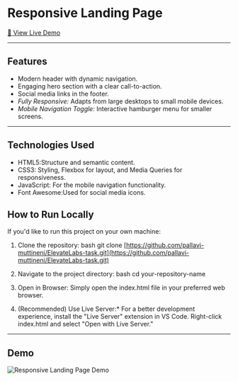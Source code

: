 # Responsive Landing Page

[🚀 View Live Demo](https://pallavi-muttineni.github.io/ElevateLabs-task/)

---

## Features
* Modern header with dynamic navigation.
* Engaging hero section with a clear call-to-action.
* Social media links in the footer.
* *Fully Responsive:* Adapts from large desktops to small mobile devices.
* *Mobile Navigation Toggle:* Interactive hamburger menu for smaller screens.

---

## Technologies Used
* HTML5:Structure and semantic content.
* CSS3: Styling, Flexbox for layout, and Media Queries for responsiveness.
* JavaScript: For the mobile navigation functionality.
* Font Awesome:Used for social media icons.

## How to Run Locally

If you'd like to run this project on your own machine:

1.  Clone the repository:
    bash
    git clone [https://github.com/pallavi-muttineni/ElevateLabs-task.git](https://github.com/pallavi-muttineni/ElevateLabs-task.git)
    
2.  Navigate to the project directory:
    bash
    cd your-repository-name
    
3.  Open in Browser: Simply open the index.html file in your preferred web browser.
4.  (Recommended) Use Live Server:* For a better development experience, install the "Live Server" extension in VS Code. Right-click index.html and select "Open with Live Server."

---
## Demo

![Responsive Landing Page Demo](images/landing-page)
